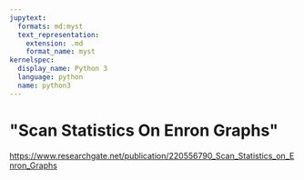 ```yaml
---
jupytext:
  formats: md:myst
  text_representation:
    extension: .md
    format_name: myst
kernelspec:
  display_name: Python 3
  language: python
  name: python3
---
```


# "Scan Statistics On Enron Graphs"

https://www.researchgate.net/publication/220556790_Scan_Statistics_on_Enron_Graphs